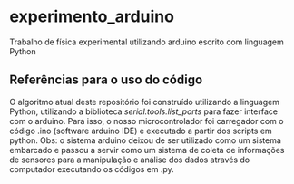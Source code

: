 # experimento_arduino
Trabalho de física experimental utilizando arduino escrito com linguagem Python

## **Referências para o uso do código**
O algoritmo atual deste repositório foi construído utilizando a linguagem Python, utilizando a biblioteca *serial.tools.list_ports* para fazer interface com o arduino. Para isso, o nosso microcontrolador foi carregador com o código .ino (software arduino IDE) e executado a partir dos scripts em python. Obs: o sistema arduino deixou de ser utilizado como um sistema embarcado e passou a servir como um sistema de coleta de informações de sensores para a manipulação e análise dos dados através do computador executando os códigos em .py.
